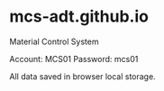 # mcs-adt.github.io
Material Control System

Account: MCS01
Password: mcs01

All data saved in browser local storage.
